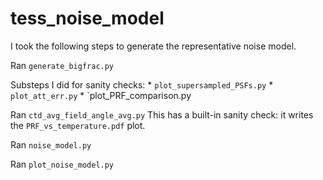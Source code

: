 # tess_noise_model

I took the following steps to generate the representative noise model.

Ran `generate_bigfrac.py`

  Substeps I did for sanity checks:
    * `plot_supersampled_PSFs.py`
    * `plot_att_err.py`
    * `plot_PRF_comparison.py

Ran `ctd_avg_field_angle_avg.py` This has a built-in sanity check: it writes
the `PRF_vs_temperature.pdf` plot.

Ran `noise_model.py`

Ran `plot_noise_model.py`
